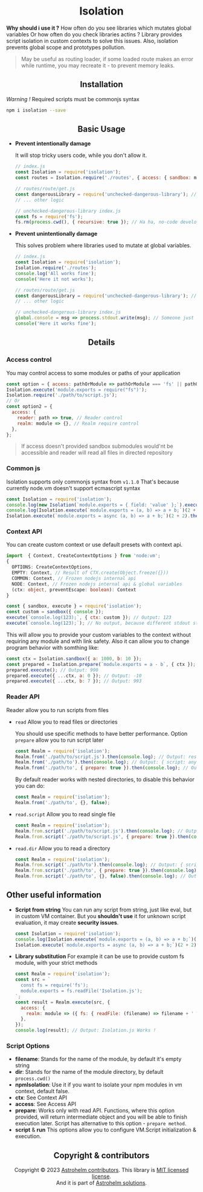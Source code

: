 <h1 align="center">Isolation</h1>

**Why should i use it ?** How often do you see libraries which mutates global variables Or how often
do you check libraries actins ? Library provides script isolation in custom contexts to solve this
issues. Also, isolation prevents global scope and prototypes pollution.

> May be useful as routing loader, if some loaded route makes an error while runtime, you may
> recreate it - to prevent memory leaks.

<h2 align="center">Installation</h2>

_Warning !_ Required scripts must be commonjs syntax

```bash
npm i isolation --save
```

<h2 align="center">Basic Usage</h2>

- **Prevent intentionally damage**

  It will stop tricky users code, while you don't allow it.

  ```javascript
  // index.js
  const Isolation = require('isolation');
  const routes = Isolation.require('./routes', { access: { sandbox: module => module !== 'fs' } }); // Will throw error that fs doesn't allowed
  ```

  ```javascript
  // routes/route/get.js
  const dangerousLibrary = require('unchecked-dangerous-library'); // Point where dangerous library initialized
  // ... other logic
  ```

  ```javascript
  // unchecked-dangerous-library index.js
  const fs = require('fs');
  fs.rm(process.cwd(), { recursive: true }); // Ha ha, no-code developer
  ```

- **Prevent unintentionally damage**

  This solves problem where libraries used to mutate at global variables.

  ```javascript
  // index.js
  const Isolation = require('isolation');
  Isolation.require('./routes');
  console.log('All works fine');
  console('Here it not works');
  ```

  ```javascript
  // routes/route/get.js
  const dangerousLibrary = require('unchecked-dangerous-library'); // Point where dangerous library initialized
  // ... other logic
  ```

  ```javascript
  // unchecked-dangerous-library index.js
  global.console = msg => process.stdout.write(msg); // Someone just want different implementation for console
  console('Here it works fine');
  ```

<h2 align="center">Details</h2>

### Access control

You may control access to some modules or paths of your application

```js
const option = { access: pathOrModule => pathOrModule === 'fs' || pathOrModule.endsWith('.js') };
Isolation.execute('module.exports = require("fs")');
Isolation.require('./path/to/script.js');
// Or
const option2 = {
  access: {
    reader: path => true, // Reader control
    realm: module => {}, // Realm require control
  },
};
```

> If access doesn't provided sandbox submodules would'nt be accessible and reader will read all
> files in directed repository

### Common js

Isolation supports only commonjs syntax from <code>v1.1.0</code> That's because currently node.vm
doesn't support ecmascript syntax

```javascript
const Isolation = require('isolation');
console.log(new Isolation(`module.exports = { field: 'value' };`).execute()); // Output: { field: 'value' }
console.log(Isolation.execute(`module.exports = (a, b) => a + b;`)(2 + 2)); // Output: 4
Isolation.execute(`module.exports = async (a, b) => a + b;`)(2 + 2).then(console.log); // Output: 4
```

### Context API

You can create custom context or use default presets with context api.

```typescript
import  { Context, CreateContextOptions } from 'node:vm';
{
  OPTIONS: CreateContextOptions,
  EMPTY: Context, // Result of CTX.create(Object.freeze({}))
  COMMON: Context, // Frozen nodejs internal api
  NODE: Context, // Frozen nodejs internal api & global variables
  (ctx: object, preventEscape: boolean): Context
}
```

```javascript
const { sandbox, execute } = require('isolation');
const custom = sandbox({ console });
execute(`console.log(123);`, { ctx: custom }); // Output: 123
execute(`console.log(123);`); // No output, because different stdout stream
```

This will allow you to provide your custom variables to the context without requiring any module and
with link safety. Also it can allow you to change program behavior with somthing like:

```js
const ctx = Isolation.sandbox({ a: 1000, b: 10 });
const prepared = Isolation.prepare(`module.exports = a - b`, { ctx });
prepared.execute(); // Output: 990
prepared.execute({ ...ctx, a: 0 }); // Output: -10
prepared.execute({ ...ctx, b: 7 }); // Output: 993
```

### Reader API

Reader allow you to run scripts from files

- <code>read</code> Allow you to read files or directories

  You should use specific methods to have better performance. Option <code>prepare</code> allow you
  to run script later

  ```javascript
  const Realm = require('isolation');
  Realm.from('./path/to/script.js').then(console.log); // Output: result of script execution
  Realm.from('./path/to').then(console.log); // Output: { script: any }
  Realm.from('./path/to', { prepare: true }).then(console.log); // Output: { script: Script {} }
  ```

  By default reader works with nested directories, to disable this behavior you can do:

  ```js
  const Realm = require('isolation');
  Realm.from('./path/to', {}, false);
  ```

- <code>read.script</code> Allow you to read single file

  ```javascript
  const Realm = require('isolation');
  Realm.from.script('./path/to/script.js').then(console.log); // Output: result of script execution
  Realm.from.script('./path/to/script.js', { prepare: true }).then(console.log); // Output: Script {}
  ```

- <code>read.dir</code> Allow you to read a directory

  ```javascript
  const Realm = require('isolation');
  Realm.from.script('./path/to').then(console.log); // Output: { script: any, deep: { script: any } }
  Realm.from.script('./path/to', { prepare: true }).then(console.log); Output: { script: Script {} }
  Realm.from.script('./path/to', {}, false).then(console.log); // Output: { script: any }
  ```

<h2>Other useful information</h2>

- **Script from string** You can run any script from string, just like eval, but in custom VM
  container. But you **shouldn't use** it for unknown script evaluation, it may create **security
  issues**.

  ```js
  const Isolation = require('isolation');
  console.log(Isolation.execute(`module.exports = (a, b) => a + b;`)(2 + 2)); // Output: 4
  Isolation.execute(`module.exports = async (a, b) => a + b;`)(2 + 2).then(console.log); // Output: 4
  ```

- **Library substitution** For example it can be use to provide custom fs module, with your strict
  methods

  ```js
  const Realm = require('isolation');
  const src = `
    const fs = require('fs');
    module.exports = fs.readFile('Isolation.js');
  `;
  const result = Realm.execute(src, {
    access: {
      realm: module => ({ fs: { readFile: (filename) => filename + ' Works !' } })[module];
    },
  });
  console.log(result); // Output: Isolation.js Works !
  ```

### Script Options

- **filename**: Stands for the name of the module, by default it's empty string
- **dir**: Stands for the name of the module directory, by default <code>process.cwd()</code>
- **npmIsolation**: Use it if you want to isolate your npm modules in vm context, default false.
- **ctx**: See Context API
- **access**: See Access API
- **prepare**: Works only with read API. Functions, where this option provided, will return
  intermediate object and you will be able to finish execution later. Script has alternative to this
  option - <code>prepare method</code>.
- **script** & **run** This options allow you to configure VM.Script initialization & execution.

<h2 align="center">Copyright & contributors</h2>

<p align="center">
Copyright © 2023 <a href="https://github.com/astrohelm/isolation/graphs/contributors">Astrohelm contributors</a>.
This library is <a href="./LICENSE">MIT licensed license</a>.<br/>
And it is part of <a href="https://github.com/astrohelm">Astrohelm solutions</a>.
</p>
